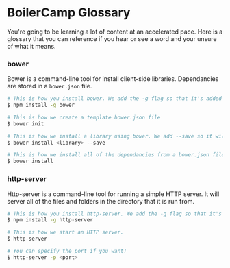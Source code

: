 BoilerCamp Glossary
===========================

You're going to be learning a lot of content at an accelerated pace. Here is a
glossary that you can reference if you hear or see a word and your unsure of
what it means.

### bower

Bower is a command-line tool for install client-side libraries. Dependancies
are stored in a `bower.json` file.

```bash
# This is how you install bower. We add the -g flag so that it's added globally.
$ npm install -g bower

# This is how we create a template bower.json file
$ bower init

# This is how we install a library using bower. We add --save so it will be added to our bower.json file.
$ bower install <library> --save

# This is how we install all of the dependancies from a bower.json file.
$ bower install
```

### http-server

Http-server is a command-line tool for running a simple HTTP server. It will
server all of the files and folders in the directory that it is run from.

```bash
# This is how you install http-server. We add the -g flag so that it's added globally.
$ npm install -g http-server

# This is how we start an HTTP server.
$ http-server

# You can specify the port if you want!
$ http-server -p <port>
```


